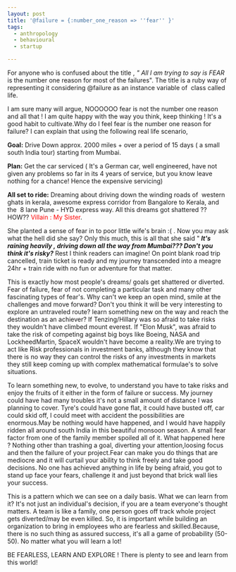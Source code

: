 ```yaml
---
layout: post
title: '@failure = {:number_one_reason => ''fear'' }'
tags:
  - anthropology
  - behavioural
  - startup

---
```


For anyone who is confused about the title , <em>" All I am trying to say is FEAR</em> is the number one reason for most of the failures". The title is a ruby way of representing it considering @failure as an instance variable of  class called life.

I am sure many will argue, NOOOOOO fear is not the number one reason and all that ! I am quite happy with the way you think, keep thinking ! It's a good habit to cultivate.Why do I feel fear is the number one reason for failure? I can explain that using the following real life scenario,

<strong>Goal:</strong> 
Drive Down approx. 2000 miles + over a period of 15 days ( a small south India tour) starting from Mumbai.

<strong>Plan:</strong>
Get the car serviced ( It's a German car, well engineered, have not given any problems so far in its 4 years of service, but you know leave nothing for a chance! Hence the expensive servicing)

<strong>All set to ride:</strong>
Dreaming about driving down the winding roads of  western ghats in kerala, awesome express corridor from Bangalore to Kerala, and the  8 lane Pune - HYD express way. All this dreams got shattered ?? HOW?? <span style="color:red;">Villain : My Sister</span>.

She planted a sense of fear in to poor little wife's brain :( . Now you may ask what the hell did she say? Only this much, this is all that she said "<strong><em> It's raining heavily , driving down all the way from Mumbai??? Don't you think it's risky?</em></strong> Rest I think readers can imagine! On point blank road trip cancelled, train ticket is ready and my journey transcended into a meagre 24hr + train ride with no fun or adventure for that matter.

This is exactly how most people's dreams/ goals get shattered or
diverted. Fear of failure, fear of not completing a particular task and
many other fascinating types of fear's. Why can't we keep an open mind,
smile at the challenges and move forward? Don't you think it will be
very interesting to explore an untraveled route? learn something new on
the way and reach the destination as an achiever? If Tenzing/Hillary was so afraid to take risks they wouldn't have climbed mount everest. If "Elon Musk", was afraid to take the risk of competing against big boys like Boeing, NASA and LockheedMartin, SpaceX wouldn't have become a reality.We are trying to act like Risk professionals in investment banks, although they know that there is no way they can control the risks of any investments in markets they still keep coming up with complex mathematical formulae's to solve situations.

To learn something new, to evolve, to understand you have to take risks and enjoy the fruits of it either in the form of failure or success. My journey could have had many troubles it's not a small amount of distance I was planning to cover. Tyre's could have gone flat, it could have busted off, car could skid off, I could meet with accident the possibilities are enormous.May be nothing would have happened, and I would have happily ridden all around south India in this beautiful monsoon season. A small fear factor from one of the family member spoiled all of it. What happened here ? Nothing other than trashing a goal, diverting your attention,loosing focus and then the failure of your project.Fear can make you do things that are mediocre and it will curtail your ability to think freely and take good decisions. No one has achieved anything in life by being afraid, you got to stand up face your fears, challenge it and just beyond that brick wall lies your success.

This is a pattern which we can see on a daily basis. What we can learn from it? It's not just an individual's decision, if you are a team everyone's thought matters. A team is like a family, one person goes off track whole project gets diverted/may be even killed. So, it is important while building an organization to bring in employees who are fearless and skilled.Because, there is no such thing as assured success, it's all a game of probability (50-50). No matter what you will learn a lot!

BE FEARLESS, LEARN AND EXPLORE ! There is plenty to see and learn from this world!

&nbsp;
